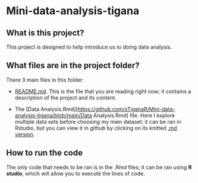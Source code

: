 # Mini-data-analysis-tigana

## What is this project?
This project is designed to help introduce us to doing data analysis.

## What files are in the project folder?
There 3 main files in this folder:
- [README.md](https://github.com/TiganaR/Mini-data-analysis-tigana/blob/main/README.md). This is the file that you are reading right now; it contains a description of the project and its content. 

- The [Data Analysis.Rmd](https://github.com/sTiganaR/Mini-data-analysis-tigana/blob/main/Data Analysis.Rmd) file. Here I explore multiple data sets before choosing my main dataset; it can be ran in Rstudio, but you can view it in github by clicking on its knitted [.md version](https://github.com/stat545ubc-2021/collaborative-group26/blob/main/troubleshooting-1.md).

## How to run the code
The only code that needs to be ran is in the *.Rmd* files; it can be ran using **R studio**, which will allow you to execute the lines of code.

